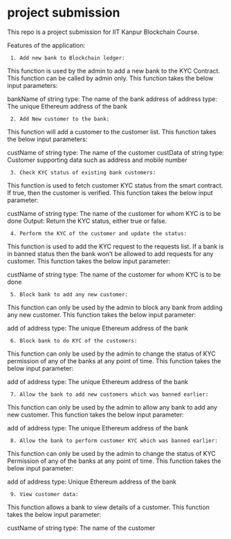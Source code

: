 # project submission

This repo is a project submission for IIT Kanpur Blockchain Course.

Features of the application:

     1. Add new bank to Blockchain ledger:

This function is used by the admin to add a new bank to the KYC Contract. This function can be called by admin only. This function takes the below input parameters:

bankName of string type: The name of the bank
address of address type: The unique Ethereum address of the bank

     2. Add New customer to the bank:

This function will add a customer to the customer list. This function takes the below input parameters:

custName of string type:  The name of the customer
custData of string type: Customer supporting data such as address and mobile number

     3. Check KYC status of existing bank customers:

This function is used to fetch customer KYC status from the smart contract. If true, then the customer is verified. This function takes the below input parameter:

custName of string type: The name of the customer for whom KYC is to be done
Output: Return the KYC status, either true or false.

     4. Perform the KYC of the customer and update the status:

This function is used to add the KYC request to the requests list. If a bank is in banned status then the bank won’t be allowed to add requests for any customer. This function takes the below input parameter:

custName of string type: The name of the customer for whom KYC is to be done

     5. Block bank to add any new customer:

This function can only be used by the admin to block any bank from adding any new customer. This function takes the below input parameter:

add of address type: The unique Ethereum address of the bank

     6. Block bank to do KYC of the customers:

This function can only be used by the admin to change the status of KYC permission of any of the banks at any point of time. This function takes the below input parameter:

add of address type: The unique Ethereum address of the bank

     7. Allow the bank to add new customers which was banned earlier:

This function can only be used by the admin to allow any bank to add any new customer. This function takes the below input parameter:

add of address type: The unique Ethereum address of the bank

     8. Allow the bank to perform customer KYC which was banned earlier:

This function can only be used by the admin to change the status of KYC Permission of any of the banks at any point of time. This function takes the below input parameter:

add of address type: Unique Ethereum address of the bank

     9. View customer data:

This function allows a bank to view details of a customer. This function takes the below input parameter:

custName of string type: The name of the customer

